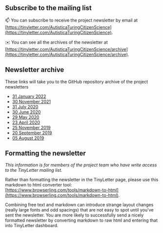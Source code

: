 ## Subscribe to the mailing list

📫 You can subscribe to receive the project newsletter by email at [https://tinyletter.com/AutisticaTuringCitizenScience](https://tinyletter.com/AutisticaTuringCitizenScience).

✉️ You can see all the archives of the newsletter at [https://tinyletter.com/AutisticaTuringCitizenScience/archive](https://tinyletter.com/AutisticaTuringCitizenScience/archive).

## Newsletter archive

These links will take you to the GitHub repository archive of the project newsletters

* [31 January 2022](newsletter-jan22.md)
* [30 November 2021](newsletter-20211123.md)
* [31 July 2020](newsletter-20200731.md)
* [30 June 2020](newsletter-20200630.md)
* [29 May 2020](newsletter-20200529.md)
* [23 April 2020](newsletter-20200423.md)
* [25 November 2019](newsletter-20191125.md)
* [20 September 2019](newsletter-20190920.md)
* [05 August 2019](newsletter-20190805.md)


## Formatting the newsletter

*This information is for members of the project team who have write access to the TinyLetter mailing list.*

Rather than formatting the newsletter in the TinyLetter page, please use this markdown to html converter tool: [https://www.browserling.com/tools/markdown-to-html](https://www.browserling.com/tools/markdown-to-html).

Combining free text and markdown can introduce strange layout changes (really large fonts and odd spacings) that are not easy to spot until you've sent the newsletter.
You are more likely to successfully send a nicely formatted newsletter by converting markdown to raw html and entering that into TinyLetter dashboard.
